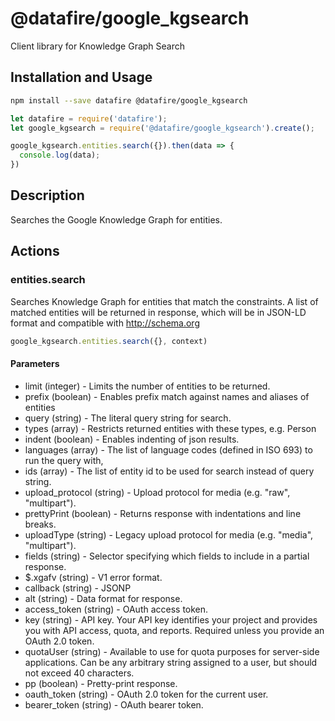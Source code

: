 # @datafire/google_kgsearch

Client library for Knowledge Graph Search

## Installation and Usage
```bash
npm install --save datafire @datafire/google_kgsearch
```

```js
let datafire = require('datafire');
let google_kgsearch = require('@datafire/google_kgsearch').create();

google_kgsearch.entities.search({}).then(data => {
  console.log(data);
})
```

## Description
Searches the Google Knowledge Graph for entities.

## Actions
### entities.search
Searches Knowledge Graph for entities that match the constraints.
A list of matched entities will be returned in response, which will be in
JSON-LD format and compatible with http://schema.org


```js
google_kgsearch.entities.search({}, context)
```

#### Parameters
* limit (integer) - Limits the number of entities to be returned.
* prefix (boolean) - Enables prefix match against names and aliases of entities
* query (string) - The literal query string for search.
* types (array) - Restricts returned entities with these types, e.g. Person
* indent (boolean) - Enables indenting of json results.
* languages (array) - The list of language codes (defined in ISO 693) to run the query with,
* ids (array) - The list of entity id to be used for search instead of query string.
* upload_protocol (string) - Upload protocol for media (e.g. "raw", "multipart").
* prettyPrint (boolean) - Returns response with indentations and line breaks.
* uploadType (string) - Legacy upload protocol for media (e.g. "media", "multipart").
* fields (string) - Selector specifying which fields to include in a partial response.
* $.xgafv (string) - V1 error format.
* callback (string) - JSONP
* alt (string) - Data format for response.
* access_token (string) - OAuth access token.
* key (string) - API key. Your API key identifies your project and provides you with API access, quota, and reports. Required unless you provide an OAuth 2.0 token.
* quotaUser (string) - Available to use for quota purposes for server-side applications. Can be any arbitrary string assigned to a user, but should not exceed 40 characters.
* pp (boolean) - Pretty-print response.
* oauth_token (string) - OAuth 2.0 token for the current user.
* bearer_token (string) - OAuth bearer token.

